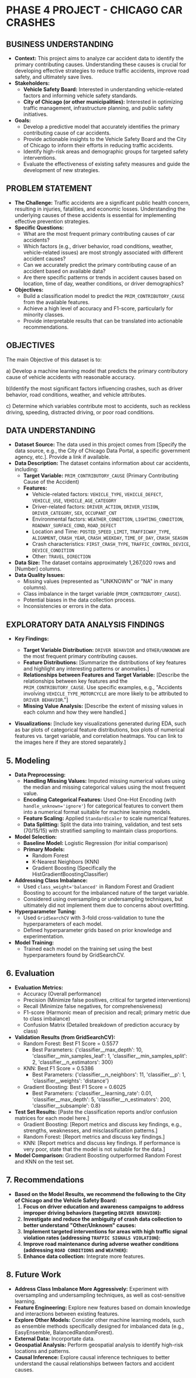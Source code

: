 # PHASE 4 PROJECT - CHICAGO CAR CRASHES



## BUSINESS UNDERSTANDING

*   **Context:** This project aims to analyze car accident data to identify the primary contributing causes. Understanding these causes is crucial for developing effective strategies to reduce traffic accidents, improve road safety, and ultimately save lives.
*   **Stakeholders:**
    *   **Vehicle Safety Board:** Interested in understanding vehicle-related factors and informing vehicle safety standards.
    *   **City of Chicago (or other municipalities):** Interested in optimizing traffic management, infrastructure planning, and public safety initiatives.
*   **Goals:**
    *   Develop a predictive model that accurately identifies the primary contributing cause of car accidents.
    *   Provide actionable insights to the Vehicle Safety Board and the City of Chicago to inform their efforts in reducing traffic accidents.
    *   Identify high-risk areas and demographic groups for targeted safety interventions.
    *   Evaluate the effectiveness of existing safety measures and guide the development of new strategies.

## PROBLEM STATEMENT

*   **The Challenge:** Traffic accidents are a significant public health concern, resulting in injuries, fatalities, and economic losses. Understanding the underlying causes of these accidents is essential for implementing effective prevention strategies.
*   **Specific Questions:**
    *   What are the most frequent primary contributing causes of car accidents?
    *   Which factors (e.g., driver behavior, road conditions, weather, vehicle-related issues) are most strongly associated with different accident causes?
    *   Can we accurately predict the primary contributing cause of an accident based on available data?
    *   Are there specific patterns or trends in accident causes based on location, time of day, weather conditions, or driver demographics?
*   **Objectives:**
    *   Build a classification model to predict the `PRIM_CONTRIBUTORY_CAUSE` from the available features.
    *   Achieve a high level of accuracy and F1-score, particularly for minority classes.
    *   Provide interpretable results that can be translated into actionable recommendations.

## OBJECTIVES
The main Objective of this dataset is to:

a) Develop a machine learning model that predicts the primary contributory cause of vehicle accidents with reasonable accuracy.

b)Identify the most significant factors influencing crashes, such as driver behavior, road conditions, weather, and vehicle attributes.

c) Determine which variables contribute most to accidents, such as reckless driving, speeding, distracted driving, or poor road conditions.


## DATA UNDERSTANDING
*   **Dataset Source:** The data used in this project comes from [Specify the data source, e.g., the City of Chicago Data Portal, a specific government agency, etc.]. Provide a link if available.
*   **Data Description:** The dataset contains information about car accidents, including:
    *   **Target Variable:** `PRIM_CONTRIBUTORY_CAUSE` (Primary Contributing Cause of the Accident)
    *   **Features:**
        *   Vehicle-related factors: `VEHICLE_TYPE`, `VEHICLE_DEFECT`, `VEHICLE_USE`, `VEHICLE_AGE_CATEGORY`
        *   Driver-related factors: `DRIVER_ACTION`, `DRIVER_VISION`, `DRIVER_CATEGORY`, `SEX`, `OCCUPANT_CNT`
        *   Environmental factors: `WEATHER_CONDITION`, `LIGHTING_CONDITION`, `ROADWAY_SURFACE_COND`, `ROAD_DEFECT`
        *   Location and Time: `POSTED_SPEED_LIMIT`, `TRAFFICWAY_TYPE`, `ALIGNMENT`, `CRASH_YEAR`, `CRASH_WEEKDAY`, `TIME_OF_DAY`, `CRASH_SEASON`
        *   Crash characteristics: `FIRST_CRASH_TYPE`, `TRAFFIC_CONTROL_DEVICE`, `DEVICE_CONDITION`
        *   Other: `TRAVEL_DIRECTION`
*   **Data Size:** The dataset contains approximately 1,267,020 rows and \[Number] columns.
*   **Data Quality Issues:**
    *   Missing values (represented as "UNKNOWN" or "NA" in many columns).
    *   Class imbalance in the target variable (`PRIM_CONTRIBUTORY_CAUSE`).
    *   Potential biases in the data collection process.
    *   Inconsistencies or errors in the data.

## EXPLORATORY DATA ANALYSIS FINDINGS



*   **Key Findings:**
    *   **Target Variable Distribution:** `DRIVER BEHAVIOR` and `OTHER/UNKNOWN` are the most frequent primary contributing causes.
    *   **Feature Distributions:** [Summarize the distributions of key features and highlight any interesting patterns or anomalies.]
    *   **Relationships between Features and Target Variable:** [Describe the relationships between key features and the `PRIM_CONTRIBUTORY_CAUSE`. Use specific examples, e.g., "Accidents involving `VEHICLE_TYPE_MOTORCYCLE` are more likely to be attributed to `DRIVER BEHAVIOR`."]
    *   **Missing Value Analysis:** [Describe the extent of missing values in each column and how they were handled.]

*   **Visualizations:** [Include key visualizations generated during EDA, such as bar plots of categorical feature distributions, box plots of numerical features vs. target variable, and correlation heatmaps.  You can link to the images here if they are stored separately.]

## 5. Modeling

*   **Data Preprocessing:**
    *   **Handling Missing Values:** Imputed missing numerical values using the median and missing categorical values using the most frequent value.
    *   **Encoding Categorical Features:** Used One-Hot Encoding (with `handle_unknown='ignore'`) for categorical features to convert them into a numerical format suitable for machine learning models.
    *   **Feature Scaling:** Applied `StandardScaler` to scale numerical features.
    *   **Data Splitting:** Split the data into training, validation, and test sets (70/15/15) with stratified sampling to maintain class proportions.
*   **Model Selection:**
    *   **Baseline Model:** Logistic Regression (for initial comparison)
    *   **Primary Models:**
        *   Random Forest
        *   K-Nearest Neighbors (KNN)
        *   Gradient Boosting (Specifically the HistGradientBoostingClassifier)
*   **Addressing Class Imbalance:**
    *   Used `class_weight='balanced'` in Random Forest and Gradient Boosting to account for the imbalanced nature of the target variable.
    *   Considered using oversampling or undersampling techniques, but ultimately did not implement them due to concerns about overfitting.
*   **Hyperparameter Tuning:**
    *   Used `GridSearchCV` with 3-fold cross-validation to tune the hyperparameters of each model.
    *   Defined hyperparameter grids based on prior knowledge and experimentation.
*   **Model Training:**
    *   Trained each model on the training set using the best hyperparameters found by GridSearchCV.

## 6. Evaluation

*   **Evaluation Metrics:**
    *   Accuracy (Overall performance)
    *   Precision (Minimize false positives, critical for targeted interventions)
    *   Recall (Minimize false negatives, for comprehensiveness)
    *   F1-score (Harmonic mean of precision and recall; primary metric due to class imbalance)
    *   Confusion Matrix (Detailed breakdown of prediction accuracy by class)
*   **Validation Results (from GridSearchCV):**
    *   Random Forest: Best F1 Score = 0.5577
        *   Best Parameters: {'classifier\_\_max\_depth': 10, 'classifier\_\_min\_samples\_leaf': 1, 'classifier\_\_min\_samples\_split': 2, 'classifier\_\_n\_estimators': 300}
    *   KNN: Best F1 Score = 0.5386
        *   Best Parameters: {'classifier\_\_n\_neighbors': 11, 'classifier\_\_p': 1, 'classifier\_\_weights': 'distance'}
    *   Gradient Boosting: Best F1 Score = 0.6025
        *   Best Parameters: {'classifier\_\_learning\_rate': 0.01, 'classifier\_\_max\_depth': 5, 'classifier\_\_n\_estimators': 200, 'classifier\_\_subsample': 0.8}
*   **Test Set Results:** \[Paste the classification reports and/or confusion matrices for each model here.]
    *   Gradient Boosting: \[Report metrics and discuss key findings, e.g., strengths, weaknesses, and misclassification patterns.]
    *   Random Forest: \[Report metrics and discuss key findings.]
    *   KNN: \[Report metrics and discuss key findings. If performance is very poor, state that the model is not suitable for the data.]
*   **Model Comparison:** Gradient Boosting outperformed Random Forest and KNN on the test set.

## 7. Recommendations

*   **Based on the Model Results, we recommend the following to the City of Chicago and the Vehicle Safety Board:**
    1.  **Focus on driver education and awareness campaigns to address improper driving behaviors (targeting `DRIVER BEHAVIOR`):** 
    2.  **Investigate and reduce the ambiguity of crash data collection to better understand "Other/Unknown" causes:** 
    3.  **Implement targeted interventions for areas with high traffic signal violation rates (addressing `TRAFFIC SIGNALS VIOLATION`):** 
    4.  **Improve road maintenance during adverse weather conditions (addressing `ROAD CONDITIONS` and `WEATHER`):** 
    5.  **Enhance data collection:** Integrate more features.

## 8. Future Work

*   **Address Class Imbalance More Aggressively:** Experiment with oversampling and undersampling techniques, as well as cost-sensitive learning.
*   **Feature Engineering:** Explore new features based on domain knowledge and interactions between existing features.
*   **Explore Other Models:** Consider other machine learning models, such as ensemble methods specifically designed for imbalanced data (e.g., EasyEnsemble, BalancedRandomForest).
*   **External Data:** Incorportate data.
*   **Geospatial Analysis:** Perform geospatial analysis to identify high-risk locations and patterns.
*   **Causal Inference:** Explore causal inference techniques to better understand the causal relationships between factors and accident causes.




